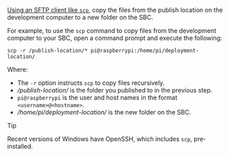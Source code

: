 [Using an SFTP client like `scp`](https://www.raspberrypi.com/documentation/computers/remote-access.html#using-secure-copy), copy the files from the publish location on the development computer to a new folder on the SBC.

For example, to use the `scp` command to copy files from the development computer to your SBC, open a command prompt and execute the following:

```console
scp -r /publish-location/* pi@raspberrypi:/home/pi/deployment-location/
```

Where:

- The `-r` option instructs `scp` to copy files recursively.
- */publish-location/* is the folder you published to in the previous step.
- `pi@raspberrypi` is the user and host names in the format `<username>@<hostname>`.
- */home/pi/deployment-location/* is the new folder on the SBC.

> [!TIP]
> Recent versions of Windows have OpenSSH, which includes `scp`, pre-installed.
